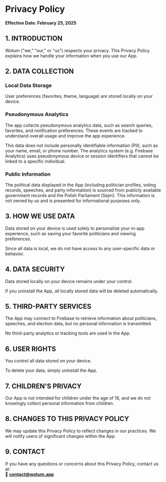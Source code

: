 # Privacy Policy

**Effective Date: February 25, 2025**

## 1. INTRODUCTION
Wotum ("we," "our," or "us") respects your privacy. This Privacy Policy explains how we handle your information when you use our App.

## 2. DATA COLLECTION
### Local Data Storage
User preferences (favorites, theme, language) are stored locally on your device.

### Pseudonymous Analytics
The app collects pseudonymous analytics data, such as search queries, favorites, and notification preferences. These events are tracked to understand overall usage and improve the app experience.

This data does not include personally identifiable information (PII), such as your name, email, or phone number. The analytics system (e.g. Firebase Analytics) uses pseudonymous device or session identifiers that cannot be linked to a specific individual.


### Public Information
The political data displayed in the App (including politician profiles, voting records, speeches, and party information) is sourced from publicly available government records and the Polish Parliament (Sejm). This information is not owned by us and is presented for informational purposes only.

## 3. HOW WE USE DATA
Data stored on your device is used solely to personalize your in-app experience, such as saving your favorite politicians and viewing preferences.

Since all data is local, we do not have access to any user-specific data or behavior.

## 4. DATA SECURITY
Data stored locally on your device remains under your control.

If you uninstall the App, all locally stored data will be deleted automatically.

## 5. THIRD-PARTY SERVICES
The App may connect to Firebase to retrieve information about politicians, speeches, and election data, but no personal information is transmitted.

No third-party analytics or tracking tools are used in the App.

## 6. USER RIGHTS
You control all data stored on your device.

To delete your data, simply uninstall the App.

## 7. CHILDREN'S PRIVACY
Our App is not intended for children under the age of 16, and we do not knowingly collect personal information from children.

## 8. CHANGES TO THIS PRIVACY POLICY
We may update this Privacy Policy to reflect changes in our practices. We will notify users of significant changes within the App.

## 9. CONTACT
If you have any questions or concerns about this Privacy Policy, contact us at:  
📩 **contact@wotum.app**
